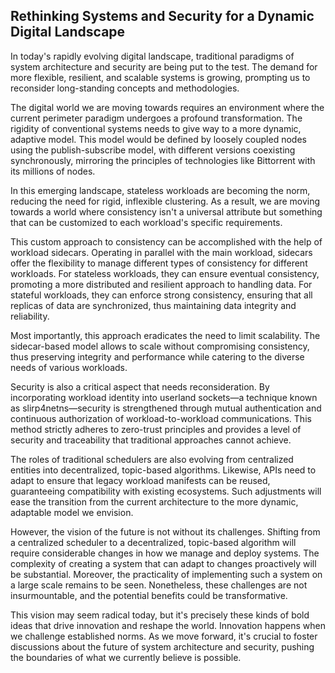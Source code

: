 ## Rethinking Systems and Security for a Dynamic Digital Landscape

In today's rapidly evolving digital landscape, traditional paradigms of system architecture and security are being put to the test. The demand for more flexible, resilient, and scalable systems is growing, prompting us to reconsider long-standing concepts and methodologies.

The digital world we are moving towards requires an environment where the current perimeter paradigm undergoes a profound transformation. The rigidity of conventional systems needs to give way to a more dynamic, adaptive model. This model would be defined by loosely coupled nodes using the publish-subscribe model, with different versions coexisting synchronously, mirroring the principles of technologies like Bittorrent with its millions of nodes.

In this emerging landscape, stateless workloads are becoming the norm, reducing the need for rigid, inflexible clustering. As a result, we are moving towards a world where consistency isn't a universal attribute but something that can be customized to each workload's specific requirements.

This custom approach to consistency can be accomplished with the help of workload sidecars. Operating in parallel with the main workload, sidecars offer the flexibility to manage different types of consistency for different workloads. For stateless workloads, they can ensure eventual consistency, promoting a more distributed and resilient approach to handling data. For stateful workloads, they can enforce strong consistency, ensuring that all replicas of data are synchronized, thus maintaining data integrity and reliability.

Most importantly, this approach eradicates the need to limit scalability. The sidecar-based model allows to scale without compromising consistency, thus preserving integrity and performance while catering to the diverse needs of various workloads.

Security is also a critical aspect that needs reconsideration. By incorporating workload identity into userland sockets—a technique known as slirp4netns—security is strengthened through mutual authentication and continuous authorization of workload-to-workload communications. This method strictly adheres to zero-trust principles and provides a level of security and traceability that traditional approaches cannot achieve.

The roles of traditional schedulers are also evolving from centralized entities into decentralized, topic-based algorithms. Likewise, APIs need to adapt to ensure that legacy workload manifests can be reused, guaranteeing compatibility with existing ecosystems. Such adjustments will ease the transition from the current architecture to the more dynamic, adaptable model we envision.

However, the vision of the future is not without its challenges. Shifting from a centralized scheduler to a decentralized, topic-based algorithm will require considerable changes in how we manage and deploy systems. The complexity of creating a system that can adapt to changes proactively will be substantial. Moreover, the practicality of implementing such a system on a large scale remains to be seen. Nonetheless, these challenges are not insurmountable, and the potential benefits could be transformative.

This vision may seem radical today, but it's precisely these kinds of bold ideas that drive innovation and reshape the world. Innovation happens when we challenge established norms. As we move forward, it's crucial to foster discussions about the future of system architecture and security, pushing the boundaries of what we currently believe is possible.
